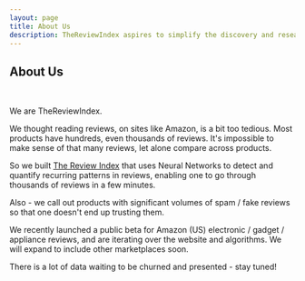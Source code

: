 ```yaml
---
layout: page
title: About Us
description: TheReviewIndex aspires to simplify the discovery and research process for gadgets and help you find the right products.
---
```



## About Us

&nbsp;

We are TheReviewIndex.

We thought reading reviews, on sites like Amazon, is a bit too tedious. Most products have hundreds, even thousands of reviews. It's impossible to make sense of that many reviews, let alone compare across products.

So we built [The Review Index](https://thereviewindex.com) that uses Neural Networks to detect and quantify recurring patterns in reviews, enabling one to go through thousands of reviews in a few minutes.

Also - we call out products with significant volumes of spam / fake reviews so that one doesn't end up trusting them. 

We recently launched a public beta for Amazon (US) electronic / gadget / appliance reviews, and are iterating over the website and algorithms. We will expand to include other marketplaces soon.

There is a lot of data waiting to be churned and presented - stay tuned! 


&nbsp;

&nbsp;

&nbsp;

